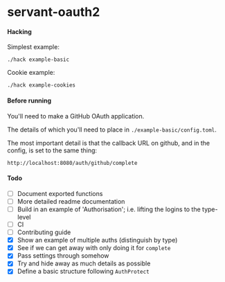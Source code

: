 # servant-oauth2


#### Hacking

Simplest example:

```
./hack example-basic
```

Cookie example:
```
./hack example-cookies
```

#### Before running

You'll need to make a GitHub OAuth application.

The details of which you'll need to place in `./example-basic/config.toml`.

The most important detail is that the callback URL on github, and in the
config, is set to the same thing:

```
http://localhost:8080/auth/github/complete
```

#### Todo

- [ ] Document exported functions
- [ ] More detailed readme documentation
- [ ] Build in an example of 'Authorisation'; i.e. lifting the logins to the
  type-level
- [ ] CI
- [ ] Contributing guide
- [x] Show an example of multiple auths (distinguish by type)
- [x] See if we can get away with only doing it for `complete`
- [x] Pass settings through somehow
- [x] Try and hide away as much details as possible
- [x] Define a basic structure following `AuthProtect`
